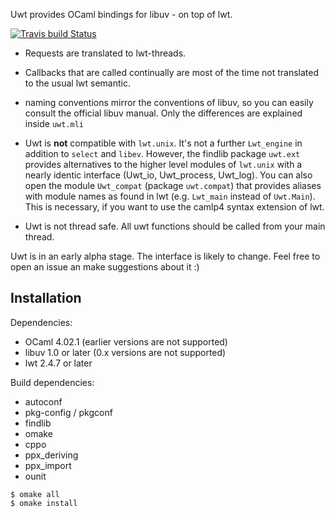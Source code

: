 Uwt provides OCaml bindings for libuv - on top of lwt.

[![Travis build Status](https://travis-ci.org/fdopen/uwt.svg?branch=master)](https://travis-ci.org/fdopen/uwt)

* Requests are translated to lwt-threads.

* Callbacks that are called continually are most of the time not
  translated to the usual lwt semantic.

* naming conventions mirror the conventions of libuv, so you can easily
  consult the official libuv manual. Only the differences are explained
  inside `uwt.mli`

* Uwt is **not** compatible with `lwt.unix`. It's not a further
  `Lwt_engine` in addition to `select` and `libev`. However, the
  findlib package `uwt.ext` provides alternatives to the higher level
  modules of `lwt.unix` with a nearly identic interface (Uwt_io,
  Uwt_process, Uwt_log). You can also open the module `Uwt_compat`
  (package `uwt.compat`) that provides aliases with module names as
  found in lwt (e.g. `Lwt_main` instead of `Uwt.Main`). This is
  necessary, if you want to use the camlp4 syntax extension of lwt.

* Uwt is not thread safe. All uwt functions should be called from your
  main thread.

Uwt is in an early alpha stage. The interface is likely to
change. Feel free to open an issue an make suggestions about it :)

## Installation

Dependencies:

* OCaml 4.02.1 (earlier versions are not supported)
* libuv 1.0 or later (0.x versions are not supported)
* lwt 2.4.7 or later

Build dependencies:

* autoconf
* pkg-config / pkgconf
* findlib
* omake
* cppo
* ppx_deriving
* ppx_import
* ounit

```
$ omake all
$ omake install
```
